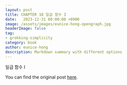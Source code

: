 ```yaml
---
layout: post
title: CHAPTER 10 일급 함수 I
date:   2023-12-31 00:00:00 +0900
image: /assets/images/eunice-hong-opengraph.jpg
headerImage: false
tag:
- grokking-simplicity
category: book
author: eunice-hong
description: Markdown summary with different options
---
```


일급 함수 I

You can find the original post [here](https://livebook.manning.com/book/grokking-simplicity/chapter-10/).
